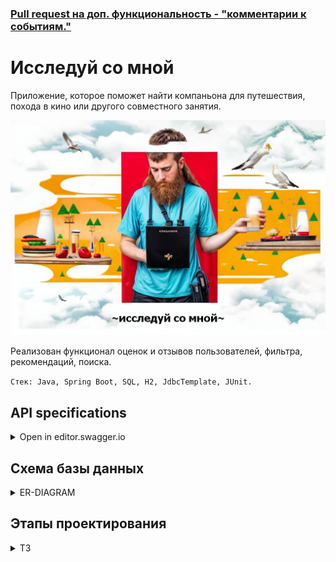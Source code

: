 ### [Pull request на доп. функциональность - "комментарии к событиям."](https://github.com/ddddubbbb/java-explore-with-me/pull/3)

# **Исследуй со мной**
Приложение, которое поможет найти компаньона для путешествия, похода в кино или другого совместного занятия.

![img](img/Explorewithme.png)

Реализован функционал оценок и отзывов пользователей, фильтра, рекомендаций, поиска.

`Стек: Java, Spring Boot, SQL, H2, JdbcTemplate, JUnit.`
## API specifications
<details> <summary> Open in editor.swagger.io </summary> 

1. Main-service: [ewm-main-service-spec.json](/ewm-main-service-spec.json)

2. Stat-service: [ewm-stats-service-spec.json](/ewm-stats-service-spec.json)
</details>

## Схема базы данных

<details> <summary> ER-DIAGRAM </summary>

![er-diagram](img/er_diagram.png)
</details>

## Этапы проектирования
<details> <summary> ТЗ  </summary> 

## Этап 1. Сервис статистики
<details> <summary> ТЗ. Часть 1 </summary> 

Первый этап — реализация сервиса статистики.

На первом этапе необходимо:
1. Реализовать сервис статистики в соответствии со спецификацией:
   [ewm-stats-service.json](https://raw.githubusercontent.com/yandex-praktikum/java-explore-with-me/main/ewm-stats-service-spec.json).
2. Реализовать HTTP-клиент для работы с сервисом статистики.
3. Подготовить сборку проекта.
4. Определиться с тематикой дополнительной функциональности, которую вы будете реализовывать.

### Базовые требования
Разработка должна вестись в публичном репозитории, созданном на основе
[шаблона](https://github.com/yandex-praktikum/java-explore-with-me).

Весь код первого этапа разместите в отдельной ветке с именем `stat_svc`.

### Что будет проверяться

* Работающая сборка проекта:
    * проект компилируется без ошибок;
    * сервис статистики успешно запускается в докер-контейнере;
    * экземпляр PostgreSQL для сервиса статистики успешно запускается в докер-контейнере.
* Корректная работа сервиса статистики:
    * все эндпоинты отрабатывают в соответствии со спецификацией;
    * данные успешно сохраняются и выгружаются из базы данных;
    * реализован HTTP-клиент сервиса статистики.,
</details>  

## Этап 2. Основной сервис
<details> <summary> ТЗ. Часть 2 </summary>  

Пришло время реализации основного сервиса! Для начала просмотрите ещё раз техническое задание и изучите
[спецификацию API основного сервиса](https://raw.githubusercontent.com/yandex-praktikum/java-explore-with-me/main/ewm-main-service-spec.json).

### Базовые требования
Реализация должна вестись в отдельной ветке с именем `main_svc`. Эта ветка должна основываться на ветке `main`,
в которую слиты изменения предыдущего этапа.

### Что будет проверяться
1. Работающая сборка проекта:
  * проект компилируется без ошибок;
  * основной сервис и сервис статистики успешно запускаются в Docker-контейнерах;
  * для каждого сервиса запускается свой экземпляр PostgreSQL в Docker-контейнере.
2. Корректная работа основного сервиса:
  * все эндпоинты отрабатывают в соответствии со спецификацией;
  * данные успешно сохраняются и выгружаются из базы данных;
  * основной сервис и сервис статистики корректно взаимодействуют;
  * реализация работы с данными не производит лишней нагрузки на базу данных.
</details>

## Этап 3. Дополнительная функциональность
<details> <summary> ТЗ. Часть 3 </summary> 

### Базовые требования
Реализация дополнительной функциональности (comments — комментарии к событиям). 
На этом этапе вам предстоит, во-первых, реализовать саму функциональность, а также написать базовые Postman-тесты, 
которые будут проверять её работоспособность.

Реализация должна вестись в отдельной ветке с именем feature_comments.

### Что будет проверяться
* Работоспособность сервисов, реализованных на предыдущих этапах.
* Наличие базовых Postman-тестов. Они должны проверять коды ответов
  спроектированных вами эндпоинтов в рамках реализации выбранной функциональности.
* Полнота и корректность реализации выбранной функциональности.

### Путь к Postman-коллекции
Вам нужно экспортировать Postman-коллекцию и сохранить её в папке Postman.
Сам файл должен называться `feature.json`. Путь к файлу в репозитории
должен быть `postman/feature.json`.
</details> 
</details>
